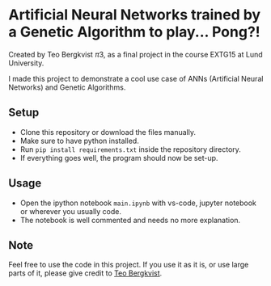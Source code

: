 # Artificial Neural Networks trained by a Genetic Algorithm to play... Pong?!
Created by Teo Bergkvist $\pi 3$, as a final project in the course EXTG15 at Lund University.

I made this project to demonstrate a cool use case of ANNs (Artificial Neural Networks) and Genetic Algorithms. 

## Setup
- Clone this repository or download the files manually.
- Make sure to have python installed.
- Run `pip install requirements.txt` inside the repository directory.
- If everything goes well, the program should now be set-up.

## Usage
- Open the ipython notebook `main.ipynb` with vs-code, jupyter notebook or wherever you usually code.
- The notebook is well commented and needs no more explanation.

## Note
Feel free to use the code in this project. If you use it as it is, or use large parts of it, please give credit to [Teo Bergkvist](https://github.com/tbergkvist).
